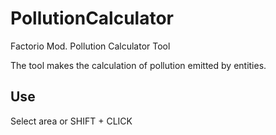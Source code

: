 # PollutionCalculator
Factorio Mod. Pollution Calculator Tool

The tool makes the calculation of pollution emitted by entities.

## Use

Select area or SHIFT + CLICK